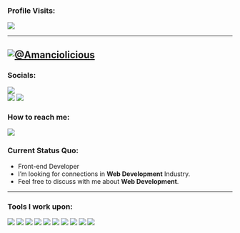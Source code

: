 ### Profile Visits:
![](https://komarev.com/ghpvc/?username=Amanciolcious&color=16697a)

------------------------------------------- 

[![@Amanciolicious](https://raw.githubusercontent.com/Amanciolicious/main/assets/nielvinn.gif)](https://facebook.com/amanciolicious)
-----------------------------------------------
### Socials: 
<a href="https://instagram.com/a6.nielvinn"><img src="https://img.shields.io/badge/a6.nielvinn-%23E4405F.svg?&style=for-the-badge&logo=instagram&logoColor=white"></a>  
<a href="https://www.linkedin.com/in/nielvin-amancio-961225256/"><img src="https://img.shields.io/badge/Nielvin Amancio-%230077B5.svg?&style=for-the-badge&logo=linkedin&logoColor=white"></a>
<a href="https://www.facebook.com/Amanciolicious/"><img src="https://img.shields.io/badge/Nielvin Amancio-1877F2?style=for-the-badge&logo=facebook&logoColor=white"></a>
<br>
### How to reach me: 
<a href="mailto: amancio.nielvin@gmail.com">
<img src="https://img.shields.io/badge/-amancio.nielvin@gmail.com-7B83EB?&style=for-the-badge&logo=Microsoft-outlook&logoColor=white" ></a>

### Current Status Quo:

- Front-end Developer
- I’m looking for connections in <strong>Web Development</strong> Industry.
- Feel free to discuss with me about <strong>Web Development</strong>.

-----------------------------------------------

### Tools I work upon:

<img src="https://img.shields.io/badge/html5-%23E34F26.svg?style=for-the-badge&logo=html5&logoColor=white">   <img src="https://img.shields.io/badge/css3%20-%2314354C.svg?&style=for-the-badge&logo=css3&logoColor=white">   <img src="https://img.shields.io/badge/javascript%20-%23323330.svg?&style=for-the-badge&logo=javascript&logoColor=%23F7DF1E">  <img src="https://img.shields.io/badge/react-%2320232a.svg?style=for-the-badge&logo=react&logoColor=%2361DAFB">  <img src="https://img.shields.io/badge/node.js%20-%23008CC1.svg?&style=for-the-badge&logo=node.js&logoColor=white"> <img src="https://img.shields.io/badge/mongodb%20-%2347A248svg?&style=for-the-badge&logo=mongodb&logoColor=white"> <img src="https://img.shields.io/badge/git%20-%23F05032.svg?&style=for-the-badge&logo=git&logoColor=white"/> <img src="http://img.shields.io/badge/-VS%20Code-000000?style=for-the-badge&logo=Visual-studio-code&logoColor=blue">  <img src="https://img.shields.io/badge/Canva-%2300C4CC.svg?style=for-the-badge&logo=Canva&logoColor=white"> <img src="https://img.shields.io/badge/figma-%23F24E1E.svg?style=for-the-badge&logo=figma&logoColor=white"> 


[//]: <> (Credits: NielvinAmancio)
[//]: <> (Credits: Last edited on: 06/23/23)
